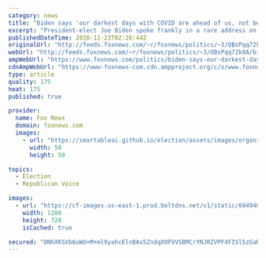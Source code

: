```yaml
---
category: news
title: "Biden says 'our darkest days with COVID are ahead of us, not behind us'"
excerpt: "President-elect Joe Biden spoke frankly in a rare address on the bleak reality of COVID-19 in the U.S., telling Americans \"Our darkest days…are ahead of us, not behind us,\" during remarks on Tuesday. "
publishedDateTime: 2020-12-23T02:26:44Z
originalUrl: "http://feeds.foxnews.com/~r/foxnews/politics/~3/OBsPqq72k8A/biden-says-our-darkest-days-with-covid-are-ahead-of-us-not-behind-us"
webUrl: "http://feeds.foxnews.com/~r/foxnews/politics/~3/OBsPqq72k8A/biden-says-our-darkest-days-with-covid-are-ahead-of-us-not-behind-us"
ampWebUrl: "https://www.foxnews.com/politics/biden-says-our-darkest-days-with-covid-are-ahead-of-us-not-behind-us.amp"
cdnAmpWebUrl: "https://www-foxnews-com.cdn.ampproject.org/c/s/www.foxnews.com/politics/biden-says-our-darkest-days-with-covid-are-ahead-of-us-not-behind-us.amp"
type: article
quality: 175
heat: 175
published: true

provider:
  name: Fox News
  domain: foxnews.com
  images:
    - url: "https://smartableai.github.io/election/assets/images/organizations/foxnews.com-50x50.jpg"
      width: 50
      height: 50

topics:
  - Election
  - Republican Voice

images:
  - url: "https://cf-images.us-east-1.prod.boltdns.net/v1/static/694940094001/814418a1-08c9-4bed-b7c7-fdab0625619e/0c6fe622-1cb6-4599-a598-7e8010fec20a/1280x720/match/image.jpg"
    width: 1280
    height: 720
    isCached: true

secured: "DNhXKSVb6uWd+M+ml9yahcElnBAx5ZndqXOFVVSBMCrYNJRZVPF4FISl5zGaRNmr3WiHuG8oK3pa+jP8ZFpiC8cXgFmJCg756xfc3C2qODVTm+zgh7dblXSe9BiL5Uzvp1/pulg9bLEBRaxBg0HQqqL/BixxwEoqp7ISBFfGyono/68s6c6eJq9PQC2o2aFnJQ5OMslTiZfud3GeQy9Q3zJobu+rWN7amxa4z3Q+fLvCmRpQHuZxXof3dQwC+OEcz9YD9adBhcngA42xlfg2yDaJjx7Qqddrq54dYpV7j80CzCFCKW69TogfQztQUA/a2Vqi5ewW7/eYfXW84lbeKMwl65HEXmXe1GD/mZnw0Cw=;+xoUpON4zm9mWg6tDxburw=="
---
```


